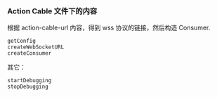 ### Action Cable 文件下的内容

根据 action-cable-url 内容，得到 wss 协议的链接，然后构造 Consumer.

```
getConfig
createWebSocketURL
createConsumer
```

其它：

```
startDebugging
stopDebugging
```
